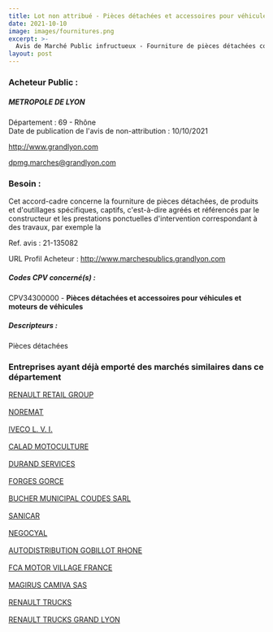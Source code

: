 ```yaml
---
title: Lot non attribué - Pièces détachées et accessoires pour véhicules et moteurs de véhicules
date: 2021-10-10
image: images/fournitures.png
excerpt: >-
  Avis de Marché Public infructueux - Fourniture de pièces détachées constructeurs, de produits, d'outillages spécifiques et maintenance des véhicules de la Métropole de Lyon de moins de 3,5 tonnes
layout: post
---
```


### Acheteur Public :
##### METROPOLE DE LYON
Département : 69 - Rhône<br/>
Date de publication de l'avis de non-attribution : 10/10/2021


http://www.grandlyon.com

dpmg.marches@grandlyon.com


### Besoin :

Cet accord-cadre concerne la fourniture de pièces détachées, de produits et d'outillages spécifiques, captifs, c'est-à-dire agréés et référencés par le constructeur et les prestations ponctuelles d'intervention correspondant à des travaux, par exemple la

Ref. avis : 21-135082

URL Profil Acheteur : http://www.marchespublics.grandlyon.com

##### Codes CPV concerné(s) :
CPV34300000 - **Pièces détachées et accessoires pour véhicules et moteurs de véhicules** <br/>

##### Descripteurs :
Pièces détachées <br/>

### Entreprises ayant déjà emporté des marchés similaires dans ce département
<a href="/entreprise-545/siren-312212301">RENAULT RETAIL GROUP</a><br/><br/>
<a href="/entreprise-546/siren-322213679">NOREMAT</a><br/><br/>
<a href="/entreprise-548/siren-339315608">IVECO L. V. I.</a><br/><br/>
<a href="/entreprise-550/siren-350469029">CALAD MOTOCULTURE</a><br/><br/>
<a href="/entreprise-551/siren-378233548">DURAND SERVICES</a><br/><br/>
<a href="/entreprise-551/siren-379995400">FORGES GORCE</a><br/><br/>
<a href="/entreprise-556/siren-408450112">BUCHER MUNICIPAL COUDES SARL</a><br/><br/>
<a href="/entreprise-556/siren-410322259">SANICAR</a><br/><br/>
<a href="/entreprise-561/siren-442152799">NEGOCYAL</a><br/><br/>
<a href="/entreprise-564/siren-478839137">AUTODISTRIBUTION GOBILLOT RHONE</a><br/><br/>
<a href="/entreprise-572/siren-552025181">FCA MOTOR VILLAGE FRANCE</a><br/><br/>
<a href="/entreprise-574/siren-775653710">MAGIRUS CAMIVA SAS</a><br/><br/>
<a href="/entreprise-582/siren-954506077">RENAULT TRUCKS</a><br/><br/>
<a href="/entreprise-582/siren-957526023">RENAULT TRUCKS GRAND LYON</a><br/><br/>
